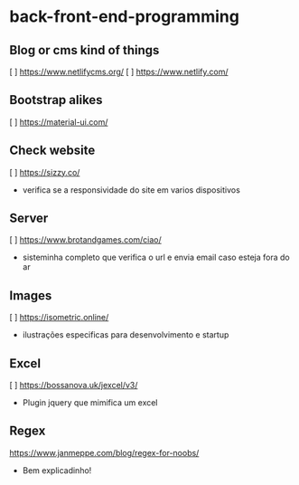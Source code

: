 # back-front-end-programming


## Blog or cms kind of things

[ ] https://www.netlifycms.org/
[ ] https://www.netlify.com/

## Bootstrap alikes

[ ] https://material-ui.com/

## Check website

[ ] https://sizzy.co/
- verifica se a responsividade do site em varios dispositivos

## Server
[ ] https://www.brotandgames.com/ciao/
- sisteminha completo que verifica o url e envia email caso esteja fora do ar

## Images

[ ] https://isometric.online/
- ilustrações especificas para desenvolvimento e startup

## Excel

[ ] https://bossanova.uk/jexcel/v3/
- Plugin jquery que mimifica um excel

## Regex

https://www.janmeppe.com/blog/regex-for-noobs/
- Bem explicadinho!
